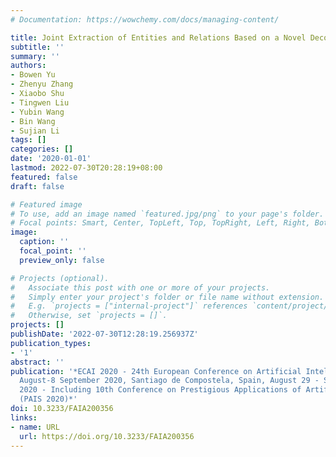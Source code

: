 ```yaml
---
# Documentation: https://wowchemy.com/docs/managing-content/

title: Joint Extraction of Entities and Relations Based on a Novel Decomposition Strategy
subtitle: ''
summary: ''
authors:
- Bowen Yu
- Zhenyu Zhang
- Xiaobo Shu
- Tingwen Liu
- Yubin Wang
- Bin Wang
- Sujian Li
tags: []
categories: []
date: '2020-01-01'
lastmod: 2022-07-30T20:28:19+08:00
featured: false
draft: false

# Featured image
# To use, add an image named `featured.jpg/png` to your page's folder.
# Focal points: Smart, Center, TopLeft, Top, TopRight, Left, Right, BottomLeft, Bottom, BottomRight.
image:
  caption: ''
  focal_point: ''
  preview_only: false

# Projects (optional).
#   Associate this post with one or more of your projects.
#   Simply enter your project's folder or file name without extension.
#   E.g. `projects = ["internal-project"]` references `content/project/deep-learning/index.md`.
#   Otherwise, set `projects = []`.
projects: []
publishDate: '2022-07-30T12:28:19.256937Z'
publication_types:
- '1'
abstract: ''
publication: '*ECAI 2020 - 24th European Conference on Artificial Intelligence, 29
  August-8 September 2020, Santiago de Compostela, Spain, August 29 - September 8,
  2020 - Including 10th Conference on Prestigious Applications of Artificial Intelligence
  (PAIS 2020)*'
doi: 10.3233/FAIA200356
links:
- name: URL
  url: https://doi.org/10.3233/FAIA200356
---
```

